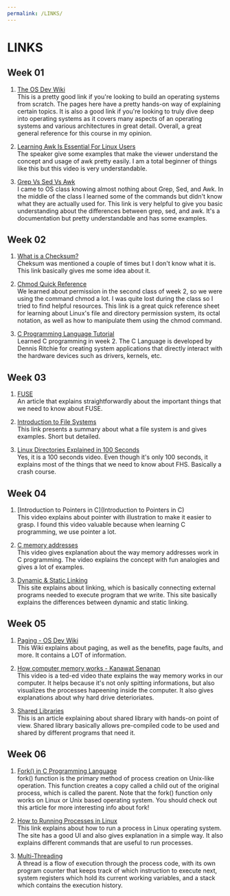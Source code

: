 ```yaml
---
permalink: /LINKS/
---
```


# LINKS

## Week 01
1. [The OS Dev Wiki](https://wiki.osdev.org/) <br>
This is a pretty good link if you're looking to build an operating systems from scratch. The pages here have a pretty hands-on way of explaining certain topics. It is also a good link if you're looking to truly dive deep into operating systems as it covers many aspects of an operating systems and various architectures in great detail. Overall, a great general reference for this course in my opinion.

2. [Learning Awk Is Essential For Linux Users](https://github.com/gibranoderenz/os222/blob/main/youtube.com/watch?v=9YOZmI-zWok) <br>
The speaker give some examples that make the viewer understand the concept and usage of awk pretty easily. I am a total beginner of things like this but this video is very understandable.

3. [Grep Vs Sed Vs Awk](https://www.linode.com/docs/guides/differences-between-grep-sed-awk/)<br>
I came to OS class knowing almost nothing about Grep, Sed, and Awk. In the middle of the class I learned some of the commands but didn't know what they are actually used for. This link is very helpful to give you basic understanding about the differences between grep, sed, and awk. It's a documentation but pretty understandable and has some examples.

## Week 02
1. [What is a Checksum?](https://www.howtogeek.com/363735/what-is-a-checksum-and-why-should-you-care/)<br>
Cheksum was mentioned a couple of times but I don't know what it is. This link basically gives me some idea about it.

2. [Chmod Quick Reference](https://quickref.me/chmod)<br>
We learned about permission in the second class of week 2, so we were using the command chmod a lot. I was quite lost during the class so I tried to find helpful resources. This link is a great quick reference sheet for learning about Linux's file and directory permission system, its octal notation, as well as how to manipulate them using the chmod command.

3. [C Programming Language Tutorial](https://www.javatpoint.com/c-programming-language-tutorial)<br>
Learned C programming in week 2. The C Language is developed by Dennis Ritchie for creating system applications that directly interact with the hardware devices such as drivers, kernels, etc.

## Week 03
1. [FUSE](https://www.kernel.org/doc/html/latest/filesystems/fuse.html)<br>
An article that explains straightforwardly about the important things that we need to know about FUSE.

2. [Introduction to File Systems](https://www.ufsexplorer.com/articles/file-systems-basics/)<br>
This link presents a summary about what a file system is and gives examples. Short but detailed.

3. [Linux Directories Explained in 100 Seconds](https://www.youtube.com/watch?v=42iQKuQodW4)<br>
Yes, it is a 100 seconds video. Even though it's only 100 seconds, it explains most of the things that we need to know about FHS. Basically a crash course.

## Week 04
1. [Introduction to Pointers in C](Introduction to Pointers in C)<br>
This video explains about pointer with illustration to make it easier to grasp. I found this video valuable because when learning C programming, we use pointer a lot.

2. [C memory addresses](https://youtu.be/1KVpi0VN82E)<br>
This video gives explanation about the way memory addresses work in C programming. The video explains the concept with fun analogies and gives a lot of examples.

3. [Dynamic & Static Linking](https://cs-fundamentals.com/tech-interview/c/difference-between-static-and-dynamic-linking)<br>
This site explains about linking, which is basically connecting external programs needed to execute program that we write. This site basically explains the differences between dynamic and static linking.

## Week 05
1. [Paging - OS Dev Wiki](https://wiki.osdev.org/Paging)<br>
This Wiki explains about paging, as well as the benefits, page faults, and more. It contains a LOT of information.

2. [How computer memory works - Kanawat Senanan](https://youtu.be/p3q5zWCw8J4)<br>
This video is a ted-ed video thate explains the way memory works in our computer. It helps because it's not only spitting informations, but also visualizes the processes hapeening inside the computer. It also gives explanations about why hard drive deterioriates.

3. [Shared Libraries](https://tldp.org/HOWTO/Program-Library-HOWTO/shared-libraries.html)<br>
This is an article explaining about shared library with hands-on point of view. Shared library basically allows pre-compiled code to be used and shared by different programs that need it.

## Week 06
1. [Fork() in C Programming Language](https://www.section.io/engineering-education/fork-in-c-programming-language/)<br>
fork() function is the primary method of process creation on Unix-like operation. This function creates a copy called a child out of the original process, which is called the parent. Note that the fork() function only works on Linux or Unix based operating system. You should check out this article for more interesting info about fork!

2. [How to Running Processes in Linux](https://www.hostinger.com/tutorials/vps/how-to-manage-processes-in-linux-using-command-line)<br>
This link explains about how to run a process in Linux operating system. The site has a good UI and also gives explanation in a simple way. It also explains different commands that are useful to run processes.

3. [Multi-Threading](https://www.tutorialspoint.com/operating_system/os_multi_threading.htm)<br>
A thread is a flow of execution through the process code, with its own program counter that keeps track of which instruction to execute next, system registers which hold its current working variables, and a stack which contains the execution history.
